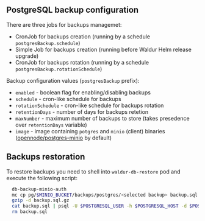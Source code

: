 ## PostgreSQL backup configuration
There are three jobs for backups managemet:
- CronJob for backups creation (running by a schedule `postgresBackup.schedule`)
- Simple Job for backups creation (running before Waldur Helm release upgrade)
- CronJob for backups rotation (running by a schedule `postgresBackup.rotationSchedule`)

Backup configuration values (`postgresBackup` prefix):
- `enabled` - boolean flag for enabling/disabling backups
- `schedule` - cron-like schedule for backups
- `rotationSchedule` - cron-like schedule for backups rotation
- `retentionDays` - number of days for backups retetion
- `maxNumber` - maximum number of backups to store (takes presedence over `retentionDays` variable)
- `image` - image containing `potgres` and `minio` (client) binaries ([opennode/postgres-minio](https://hub.docker.com/r/opennode/postgres-minio) by default)

## Backups restoration
To restore backups you need to shell into `waldur-db-restore` pod and execute the following script:
```bash
  db-backup-minio-auth
  mc cp pg/$MINIO_BUCKET/backups/postgres/<selected backup> backup.sql.gz
  gzip -d backup.sql.gz
  cat backup.sql | psql -U $POSTGRESQL_USER -h $POSTGRESQL_HOST -d $POSTGRESQL_NAME
  rm backup.sql
```
